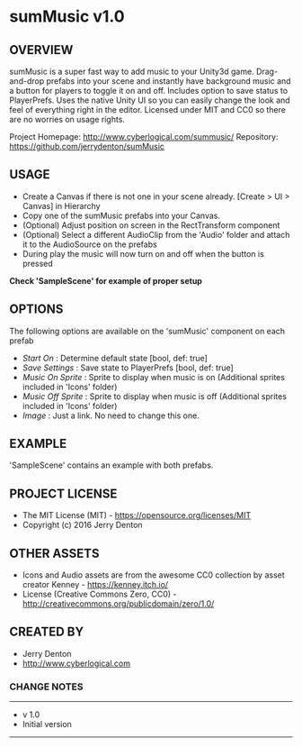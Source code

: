 # sumMusic v1.0

## OVERVIEW
sumMusic is a super fast way to add music to your Unity3d game. Drag-and-drop prefabs into your scene and 
instantly have background music and a button for players to toggle it on and off. Includes option to save status 
to PlayerPrefs. Uses the native Unity UI so you can easily change the look and feel of everything right in the 
editor. Licensed under MIT and CC0 so there are no worries on usage rights.

Project Homepage: http://www.cyberlogical.com/summusic/
Repository: https://github.com/jerrydenton/sumMusic


## USAGE
- Create a Canvas if there is not one in your scene already. [Create > UI > Canvas] in Hierarchy
- Copy one of the sumMusic prefabs into your Canvas.
- (Optional) Adjust position on screen in the RectTransform component
- (Optional) Select a different AudioClip from the 'Audio' folder and attach it to the AudioSource on the prefabs
- During play the music will now turn on and off when the button is pressed

**Check 'SampleScene' for example of proper setup**

## OPTIONS
The following options are available on the 'sumMusic' component on each prefab
- *Start On* : Determine default state [bool, def: true]
- *Save Settings* : Save state to PlayerPrefs [bool, def: true]
- *Music On Sprite* : Sprite to display when music is on (Additional sprites included in 'Icons' folder)
- *Music Off Sprite* : Sprite to display when music is off (Additional sprites included in 'Icons' folder)
- *Image* : Just a link. No need to change this one.

## EXAMPLE
'SampleScene' contains an example with both prefabs.

## PROJECT LICENSE
- The MIT License (MIT) - https://opensource.org/licenses/MIT
- Copyright (c) 2016 Jerry Denton

## OTHER ASSETS
- Icons and Audio assets are from the awesome CC0 collection by asset creator Kenney - https://kenney.itch.io/
- License (Creative Commons Zero, CC0) - http://creativecommons.org/publicdomain/zero/1.0/

## CREATED BY
- Jerry Denton
- http://www.cyberlogical.com

### CHANGE NOTES
----------------------------------------------------------

- v 1.0
- Initial version

----------------------------------------------------------
